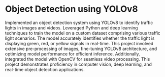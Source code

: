 # Object Detection using YOLOv8

Implemented an object detection system using YOLOv8 to identify traffic lights in images and videos. Leveraged Python and deep learning techniques to train the model on a custom dataset comprising various traffic light scenarios. The model accurately identifies whether the traffic light is displaying green, red, or yellow signals in real-time. This project involved extensive pre-processing of images, fine-tuning YOLOv8 architecture, and optimizing model performance for efficient inference. Additionally, integrated the model with OpenCV for seamless video processing. This project demonstrates proficiency in computer vision, deep learning, and real-time object detection applications.
